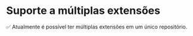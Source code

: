 # Suporte a múltiplas extensões




✅ Atualmente é possível ter múltiplas extensões em um único repositório.

